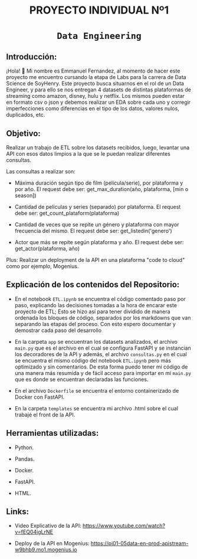 # <h1 align=center> **PROYECTO INDIVIDUAL Nº1** </h1>

# <h1 align=center>**`Data Engineering`**</h1>

## Introducción:

¡Hola! 👋 Mi nombre es Emmanuel Fernandez, al momento de hacer este proyecto me encuentro cursando la etapa de Labs para la carrera de Data Science de SoyHenry. Este proyecto busca situarnos en el rol de un Data Engineer, y para ello se nos entregan 4 datasets de distintas plataformas de streaming como amazon, disney, hulu y netflix. Los mismos pueden estar en formato csv o json y debemos realizar un EDA sobre cada uno y corregir imperfecciones como diferencias en el tipo de los datos, valores nulos, duplicados, etc.

## Objetivo: 

Realizar un trabajo de ETL sobre los datasets recibidos, luego, levantar una API con esos datos limpios a la que se le puedan realizar diferentes consultas.

Las consultas a realizar son:

+ Máxima duración según tipo de film (película/serie), por plataforma y por año.
    El request debe ser: get_max_duration(año, plataforma, [min o season])

+ Cantidad de películas y series (separado) por plataforma.
    El request debe ser: get_count_plataform(plataforma)  
  
+ Cantidad de veces que se repite un género y plataforma con mayor frecuencia del mismo.
    El request debe ser: get_listedin('genero')  

+ Actor que más se repite según plataforma y año.
    El request debe ser: get_actor(plataforma, año)

Plus: Realizar un deployment de la API en una plataforma "code to cloud" como por ejemplo, Mogenius.

## Explicación de los contenidos del Repositorio:

+ En el notebook `ETL.ipynb` se encuentra el código comentado paso por paso, explicando las decisiones tomadas a la hora de encarar este proyecto de ETL;
    Esto se hizo así para tener dividido de manera ordenada los bloques de código, separados por los markdowns que van separando las etapas del proceso.
    Con esto espero documentar y demostrar cada paso del desarrollo

+ En la carpeta `app` se encuentran los datasets analizados, el archivo `main.py` que es el archivo en el cual se configura FastAPI y se instancian los decoradores de la API y además, el archivo `consultas.py` en el cual se encuentra el mismo código del notebook `ETL.ipynb` pero más optimizado y sin comentarios. De esta forma puedo tener mi código de una manera más resumida y de fácil acceso para importar en mi `main.py` que es donde se encuentran declaradas las funciones.

+ En el archivo `Dockerfile` se encuentra el entorno containerizado de Docker con FastAPI.

+ En la carpeta `templates` se encuentra mi archivo .html sobre el cual trabajé el front de la API.

## Herramientas utilizadas:

+ Python.

+ Pandas.

+ Docker.

+ FastAPI.

+ HTML.

## Links:

+ Video Explicativo de la API: https://www.youtube.com/watch?v=fEQ04igLrNE

+ Deploy de la API en Mogenius: https://pi01-05data-en-prod-apistream-w9bhb9.mo1.mogenius.io
